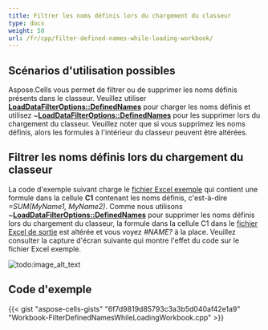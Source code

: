 ```yaml
---
title: Filtrer les noms définis lors du chargement du classeur
type: docs
weight: 50
url: /fr/cpp/filter-defined-names-while-loading-workbook/
---
```


## **Scénarios d'utilisation possibles**

Aspose.Cells vous permet de filtrer ou de supprimer les noms définis présents dans le classeur. Veuillez utiliser [**LoadDataFilterOptions::DefinedNames**](https://reference.aspose.com/cells/cpp/aspose.cells/loaddatafilteroptions/) pour charger les noms définis et utilisez ~[**LoadDataFilterOptions::DefinedNames**](https://reference.aspose.com/cells/cpp/aspose.cells/loaddatafilteroptions/) pour les supprimer lors du chargement du classeur. Veuillez noter que si vous supprimez les noms définis, alors les formules à l'intérieur du classeur peuvent être altérées.

## **Filtrer les noms définis lors du chargement du classeur**

La code d'exemple suivant charge le [fichier Excel exemple](61767860.xlsx) qui contient une formule dans la cellule **C1** contenant les noms définis, c'est-à-dire *=SUM(MyName1, MyName2)*. Comme nous utilisons ~[**LoadDataFilterOptions::DefinedNames**](https://reference.aspose.com/cells/cpp/aspose.cells/loaddatafilteroptions/) pour supprimer les noms définis lors du chargement du classeur, la formule dans la cellule C1 dans le [fichier Excel de sortie](61767861.xlsx) est altérée et vous voyez *#NAME?* à la place. Veuillez consulter la capture d'écran suivante qui montre l'effet du code sur le fichier Excel exemple.

![todo:image_alt_text](filter-defined-names-while-loading-workbook_1.png)

## **Code d'exemple**

{{< gist "aspose-cells-gists" "6f7d9819d85793c3a3b5d040af42e1a9" "Workbook-FilterDefinedNamesWhileLoadingWorkbook.cpp" >}}
